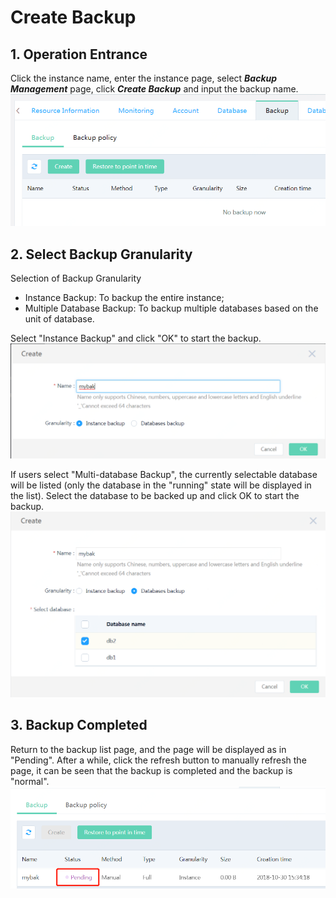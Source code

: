 # Create Backup

## 1. Operation Entrance
Click the instance name, enter the instance page, select ***Backup Management*** page, click ***Create Backup*** and input the backup name.
![Create Backup 1](../../../../image/RDS/Create-Backup-1.png)

## 2. Select Backup Granularity
Selection of Backup Granularity
- Instance Backup: To backup the entire instance;
- Multiple Database Backup: To backup multiple databases based on the unit of database.

Select "Instance Backup" and click "OK" to start the backup.
![Create Backup 2](../../../../image/RDS/Create-Backup-2.png)

 If users select "Multi-database Backup", the currently selectable database will be listed (only the database in the "running" state will be displayed in the list). Select the database to be backed up and click OK to start the backup.
![Create Backup 3](../../../../image/RDS/Create-Backup-3.png)

## 3. Backup Completed
Return to the backup list page, and the page will be displayed as in "Pending".
After a while, click the refresh button to manually refresh the page, it can be seen that the backup is completed and the backup is "normal".
![Create Backup 4](../../../../image/RDS/Create-Backup-4.png)
